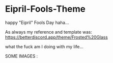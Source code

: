 # Eipril-Fools-Theme
happy "Eipril" Fools Day haha... 

As always my reference and template was: https://betterdiscord.app/theme/Frosted%20Glass

what the fuck am I doing with my life...

SOME IMAGES :
